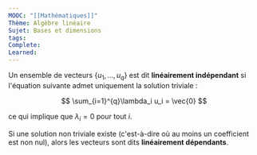 ```yaml
---
MOOC: "[[Mathématiques]]"
Thème: Algèbre linéaire
Sujet: Bases et dimensions
tags: 
Complete: 
Learned:
---
```

Un ensemble de vecteurs $\{u_1, ..., u_q\}$ est dit **linéairement indépendant** si l'équation suivante admet uniquement la solution triviale :

$$
\sum_{i=1}^{q}\lambda_i u_i = \vec{0}
$$

ce qui implique que $\lambda_i = 0$ pour tout $i$.

Si une solution non triviale existe (c'est-à-dire où au moins un coefficient est non nul), alors les vecteurs sont dits **linéairement dépendants**.